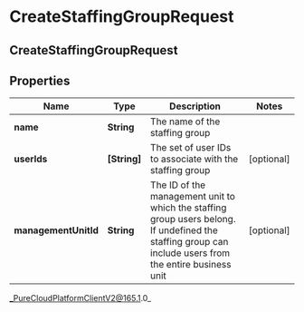 # CreateStaffingGroupRequest

## CreateStaffingGroupRequest

## Properties

|Name | Type | Description | Notes|
|------------ | ------------- | ------------- | -------------|
| **name** | **String** | The name of the staffing group | |
| **userIds** | **[String]** | The set of user IDs to associate with the staffing group | [optional] |
| **managementUnitId** | **String** | The ID of the management unit to which the staffing group users belong. If undefined the staffing group can include users from the entire business unit | [optional] |



_PureCloudPlatformClientV2@165.1.0_
